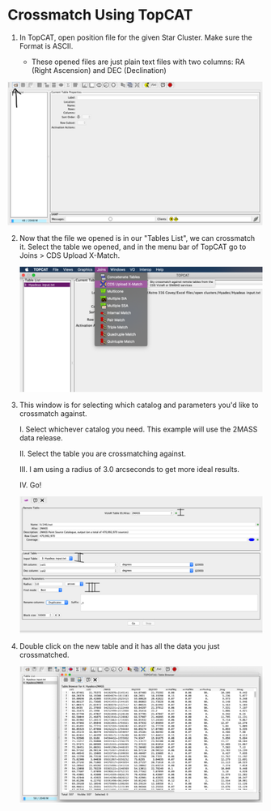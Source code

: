 # Crossmatch Using TopCAT

1. In TopCAT, open position file for the given Star Cluster. Make sure the Format is ASCII.

   - These opened files are just plain text files with two columns: RA (Right Ascension) and DEC (Declination)

     <!--Example file will be for the Hyades Cluster-->

!["Open"]("Open".png)

2. Now that the file we opened is in our "Tables List", we can crossmatch it. Select the table we opened, and in the menu bar of TopCAT go to Joins > CDS Upload X-Match.

   !["Crossmatch"]("Crossmatch".png)

3. This window is for selecting which catalog and parameters you'd like to crossmatch against. 

   I. Select whichever catalog you need. This example will use the 2MASS data release.

   II. Select the table you are crossmatching against. 

   III. I am using a radius of 3.0 arcseconds to get more ideal results. 

   IV. Go!

   !["Select Catalog"](SelectCatalog.png)

4. Double click on the new table and it has all the data you just crossmatched. 

   !["Full Table"](FullTable.png)









